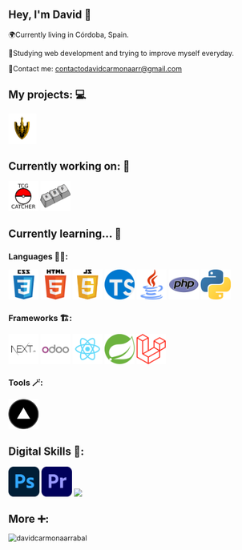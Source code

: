 ## Hey, I'm David 👋
🌍Currently living in Córdoba, Spain.

📖Studying web development and trying to improve myself everyday.

📧Contact me: [contactodavidcarmonaarr@gmail.com](mailto:contactodavidcarmonaarr@gmail.com)

## My projects: 💻
<code><a href="https://github.com/davidcarmonaarrabal/JuegoCartasMemoria.git"><img height="60" src="https://github.com/davidcarmonaarrabal/davidcarmonaarrabal/blob/da1ac0f54c81dadcae2270f861c8bc0b1b72148e/img/Jojo_Flecha_3%20(1).png?raw=true"></a></code>

## Currently working on: 🔭
<code><a href="https://github.com/davidcarmonaarrabal/TCGCatch.git"><img height="60" src="https://github.com/davidcarmonaarrabal/davidcarmonaarrabal/blob/0c1b7250ef2046469de6a6943114ab86fc1a52c1/img/logo.png?raw=true"></a></code>
<code><a href="https://github.com/davidcarmonaarrabal/KBFSilversoul"><img height="60" src="https://github.com/davidcarmonaarrabal/davidcarmonaarrabal/blob/5a984cda08d01f6f5853f36c2e63ff091fdef182/img/Proyecto%20nuevo%20(1).png?raw=true"></a></code>

## Currently learning... 🌱
### Languages 🧑‍💻:
<code><img height="60" src="https://github.com/davidcarmonaarrabal/davidcarmonaarrabal/blob/3a9955cd50cec31fdb04760e59fa65cc5ea10cc4/img/css.png?raw=true"></code>
<code><img height="60" src="https://github.com/davidcarmonaarrabal/davidcarmonaarrabal/blob/3a9955cd50cec31fdb04760e59fa65cc5ea10cc4/img/html.png?raw=true"></code>
<code><img height="60" src="https://github.com/davidcarmonaarrabal/davidcarmonaarrabal/blob/3a9955cd50cec31fdb04760e59fa65cc5ea10cc4/img/js.png?raw=true"></code>
<code><img height="60" src="https://github.com/davidcarmonaarrabal/davidcarmonaarrabal/blob/71c7281918aaeb509401de752d9ea9bb6af61697/img/919832.png?raw=true"></code>
<code><img height="60" src="https://github.com/davidcarmonaarrabal/davidcarmonaarrabal/blob/3a9955cd50cec31fdb04760e59fa65cc5ea10cc4/img/java.png?raw=true"></code>
<code><img height="60" src="https://github.com/davidcarmonaarrabal/davidcarmonaarrabal/blob/3a9955cd50cec31fdb04760e59fa65cc5ea10cc4/img/php.png?raw=true"></code>
<code><img height="60" src="https://github.com/davidcarmonaarrabal/davidcarmonaarrabal/blob/3a9955cd50cec31fdb04760e59fa65cc5ea10cc4/img/python.png?raw=true"></code>

### Frameworks 🏗️:
<code><img height="60" src="https://github.com/davidcarmonaarrabal/davidcarmonaarrabal/blob/ce0039232cf4ebc85f31c0436447602f3f9c490e/img/next2.png?raw=true"></code>
<code><img height="60" src="https://github.com/davidcarmonaarrabal/davidcarmonaarrabal/blob/3a9955cd50cec31fdb04760e59fa65cc5ea10cc4/img/odoo.png?raw=true"></code>
<code><img height="60" src="https://github.com/davidcarmonaarrabal/davidcarmonaarrabal/blob/3a9955cd50cec31fdb04760e59fa65cc5ea10cc4/img/react.png?raw=true"></code>
<code><img height="60" src="https://github.com/davidcarmonaarrabal/davidcarmonaarrabal/blob/3a9955cd50cec31fdb04760e59fa65cc5ea10cc4/img/springboot.png?raw=true"></code>
<code><img height="60" src="https://github.com/davidcarmonaarrabal/davidcarmonaarrabal/blob/31219beb414b3b84f3f40e7a6e8ccb21d6f68f90/img/laravel.png?raw=true"></code>

### Tools 🪄:
<code><img height="60" src="https://github.com/davidcarmonaarrabal/davidcarmonaarrabal/blob/3a9955cd50cec31fdb04760e59fa65cc5ea10cc4/img/vercel.png?raw=true"></code>

## Digital Skills 🎥:
<code><img height="60" src="https://github.com/davidcarmonaarrabal/davidcarmonaarrabal/blob/31219beb414b3b84f3f40e7a6e8ccb21d6f68f90/img/Adobe_Photoshop_CC_icon.svg.png?raw=true"></code>
<code><img height="60" src="https://github.com/davidcarmonaarrabal/davidcarmonaarrabal/blob/31219beb414b3b84f3f40e7a6e8ccb21d6f68f90/img/premiere.png?raw=true"></code>
<code><img height="60" src="https://github.com/davidcarmonaarrabal/davidcarmonaarrabal/blob/31219beb414b3b84f3f40e7a6e8ccb21d6f68f90/img/OBS_Studio_logo.png?raw=true"></code>

## More ➕: 
<p><img align="left" src="https://github-readme-stats.vercel.app/api/top-langs?username=davidcarmonaarrabal&show_icons=true&locale=en&layout=compact" alt="davidcarmonaarrabal"/></p>
